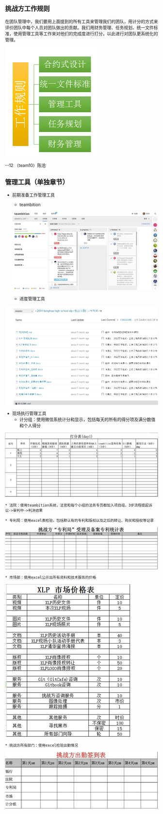 ## 挑战方工作规则

在团队管理中，我们要用上面提到的所有工具来管理我们的团队，用计分的方式来评价团队中每个人员对团队做出的贡献。我们用财务管理、任务规划、统一文件标准，使用管理工具等工作来对他们的完成度进行打分，以此进行对团队更系统化的管理。

![0](../assets/challenger_preparation/challenger_work_rule/00.jpg)

--12 （team10）陈沧

## 管理工具（单独章节）

* 前期准备工作管理工具

    * teambition

    ![0](../assets/challenger_preparation/challenger_work_rule/team10_chencang_tb.jpg)

    * 进度管理工具

![0](../assets/challenger_preparation/challenger_work_rule/team10_chencang_jd.jpg)

* 现场执行管理工具
    * 计分组：使用微信系统计分和显示，包括每天的所有的得分项及满分数值和个人得分

![0](../assets/challenger_preparation/challenge_team_preparation_work/04.jpg)


    * 法院：使用teambition系统，法官和每个小组的法务专员都加入项目组，3步流程提起诉讼->审判中->判决结果

    * 专利局：使用excel表检验，包括默认有的专利和版权以及之后的转让、购买和授权等记录

![0](../assets/challenger_preparation/challenge_team_preparation_work/06.jpg)

    * 市场部：使用excel公示出所有资料和技术服务的价格

![0](../assets/challenger_preparation/challenger_work_rule/team10_caizhengrong_marktet.jpg)

    * 挑战方所有部门：使用excel检验出勤情况

![0](../assets/challenger_preparation/challenge_team_preparation_work/07.jpg)
